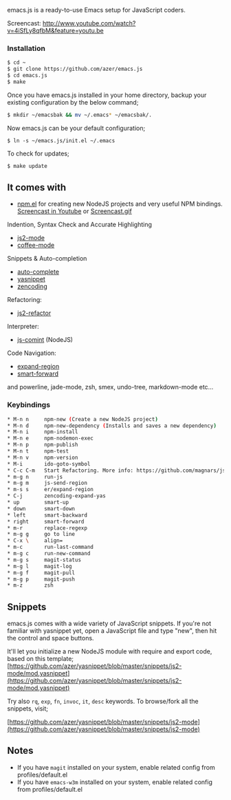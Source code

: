emacs.js is a ready-to-use Emacs setup for JavaScript coders. 

Screencast: http://www.youtube.com/watch?v=4iSfLy8qfbM&feature=youtu.be

### Installation

```bash
$ cd ~
$ git clone https://github.com/azer/emacs.js
$ cd emacs.js
$ make
```

Once you have emacs.js installed in your home directory, backup your existing configuration by the below command;

```bash
$ mkdir ~/emacsbak && mv ~/.emacs* ~/emacsbak/.
```

Now emacs.js can be your default configuration;

```
$ ln -s ~/emacs.js/init.el ~/.emacs
```

To check for updates;

```bash
$ make update
```

## It comes with

* [npm.el](http://github.com/azer/npm.el) for creating new NodeJS projects and very useful NPM bindings. [Screencast in Youtube](http://www.youtube.com/watch?v=ZmKHOaSpaJk) or [Screencast.gif](https://dl.dropbox.com/s/jnuo3m5w5x0q8vw/npmel.gif)

Indention, Syntax Check and Accurate Highlighting

* [js2-mode](https://github.com/mooz/js2-mode)
* [coffee-mode](https://github.com/defunkt/coffee-mode)

Snippets & Auto-completion

* [auto-complete](https://github.com/auto-complete/auto-complete)
* [yasnippet](https://github.com/capitaomorte/yasnippet)
* [zencoding](https://github.com/rooney/zencoding.git)

Refactoring:

* [js2-refactor](https://github.com/magnars/js2-refactor.el)

Interpreter:

* [js-comint](http://js-comint-el.sourceforge.net/) (NodeJS)

Code Navigation:

* [expand-region](https://github.com/magnars/expand-region.el)
* [smart-forward](https://github.com/magnars/smart-forward.el)

and powerline, jade-mode, zsh, smex, undo-tree, markdown-mode etc...

### Keybindings

```bash
* M-n n     npm-new (Create a new NodeJS project)
* M-n d     npm-new-dependency (Installs and saves a new dependency)
* M-n i     npm-install
* M-n e     npm-nodemon-exec
* M-n p     npm-publish
* M-n t     npm-test
* M-n v     npm-version
* M-i       ido-goto-symbol
* C-c C-m   Start Refactoring. More info: https://github.com/magnars/js2-refactor.el
* m-g n     run-js
* m-g m     js-send-region
* m-s s     er/expand-region
* C-j       zencoding-expand-yas
* up        smart-up
* down      smart-down
* left      smart-backward
* right     smart-forward
* m-r       replace-regexp
* m-g g     go to line
* C-x \     align=
* m-c       run-last-command
* m-g c     run-new-command
* m-g s     magit-status
* m-g l     magit-log
* m-g f     magit-pull
* m-g p     magit-push
* m-z       zsh
```

## Snippets

emacs.js comes with a wide variety of JavaScript snippets. If you're not familiar with yasnippet yet, open a JavaScript file
and type "new", then hit the control and space buttons. 

It'll let you initialize a new NodeJS module with require and export code, based on this template; [https://github.com/azer/yasnippet/blob/master/snippets/js2-mode/mod.yasnippet](https://github.com/azer/yasnippet/blob/master/snippets/js2-mode/mod.yasnippet)

Try also `rq`, `exp`, `fn`, `invoc`, `it`, `desc` keywords. To browse/fork all the snippets, visit;

[https://github.com/azer/yasnippet/blob/master/snippets/js2-mode](https://github.com/azer/yasnippet/blob/master/snippets/js2-mode)

## Notes

* If you have `magit` installed on your system, enable related config from profiles/default.el
* If you have `emacs-w3m` installed on your system, enable related config from profiles/default.el
